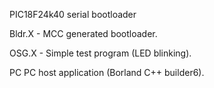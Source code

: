 PIC18F24k40 serial bootloader

Bldr.X - MCC generated bootloader.

OSG.X - Simple test program (LED blinking).

PC PC host application (Borland C++ builder6).
